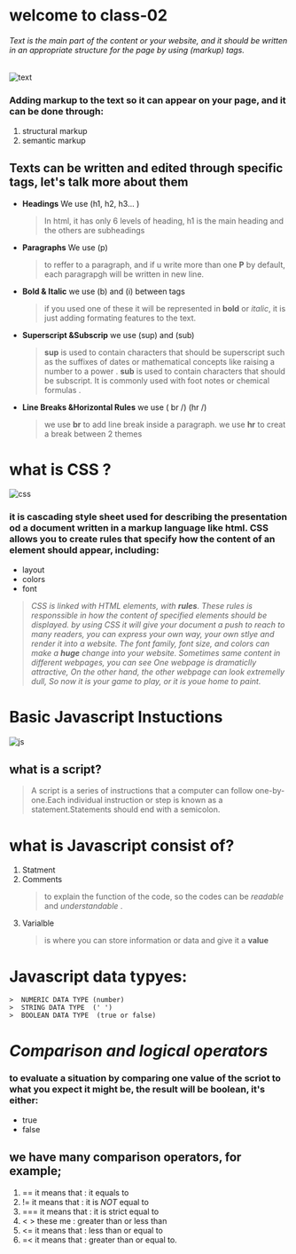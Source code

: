 # welcome to class-02  

###### Text is the main part of the content or your website, and it should be written in an appropriate structure for the page by using (*markup*) tags.

![text](https://icons-for-free.com/iconfiles/png/512/html+markup+tag+icon-1320196719601740582.png)

### Adding markup to the text so it can appear on your page, and it can be done through:
  1. structural markup
  2. semantic markup 

## Texts can be written and edited through specific tags, let's talk more about them 
- **Headings** We use (h1,  h2, h3...  )  
    > In html, it has only 6 levels of heading, h1 is the main heading and the others are subheadings 

- **Paragraphs**  We use (p) 
    > to reffer to a paragraph, and if u write more than one **P** by default, each paragrapgh will be written in new line.

- **Bold & Italic** we use (b) and (i) between tags
    > if you used one of these it will be represented in **bold** or *italic*, it is just adding formating features to the text.

- **Superscript &Subscrip** we use (sup) and (sub)
    >  **sup** is used to contain characters that should be superscript such as the suffixes of dates or mathematical concepts like raising a number to a power .
    >  **sub**  is used to contain characters that should be subscript. It is commonly used with foot notes or chemical formulas .

- **Line Breaks &Horizontal Rules** we use ( br /) (hr /)
   > we use **br** to add line break inside a paragraph.
   > we use **hr** to creat a break between 2 themes


# what is CSS ?

![css](https://www.natchcenter.com/uploads/_blog/id546/Css-512.png)

### it is cascading style sheet used for describing the presentation od a document written in a markup language like **html**. CSS allows you to create rules that specify how the content of an element should appear, including:
- layout
- colors
- font

> *CSS is linked with HTML elements, with **rules**. These rules is responssible in  how the content of specified elements should be displayed. by using CSS it will give your document a push to reach to many readers, you can express your own way, your own stlye and render it into a website. The font family, font size, and colors can make a **huge** change into your website. Sometimes same content in different webpages, you can see One webpage is dramaticlly attractive, On the other hand, the other webpage can look extremelly dull,  So now it is your game to play, or it is youe home to paint.*


# Basic Javascript Instuctions 

![js](https://encrypted-tbn0.gstatic.com/images?q=tbn%3AANd9GcRmh6P_rqKW4n_gd97Tz2tqPsOzAO5jK_Zkzw&usqp=CAU)

## what is a script?
  > A script is a series of instructions that a computer can follow one-by-one.Each individual instruction or step is known as a statement.Statements should end with a semicolon. 

# what is Javascript consist of?
   1. Statment
   2. Comments 
      > to explain the function of the code, so the codes can be *readable* and *understandable* .
   3. Varialble  
      > is where you can store information or data and give it a **value**

 # Javascript data typyes:

    >  NUMERIC DATA TYPE (number)
    >  STRING DATA TYPE  (' ')
    >  BOOLEAN DATA TYPE  (true or false)

# *Comparison and logical operators*

### to evaluate a situation by comparing one value of the scriot to what you expect it might be, the result will be boolean, it's either:
- true
- false

## we have many comparison operators, for example; 
1. == it means that : it equals to
2. != it means that : it is *NOT* equal to
3. === it means that : it is strict equal to
4. <  > these me : greater than or less than
5. <=  it means that : less than or equal to
6. =< it means that : greater than or equal to.